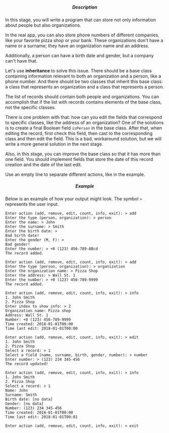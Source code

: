 <h5 style="text-align: center;">Description</h5>

<p>In this stage, you will write a program that can store not only information about people but also organizations.</p>

<p>In the real app, you can also store phone numbers of different companies, like your favorite pizza shop or your bank. These organizations don't have a name or a surname; they have an organization name and an address.</p>

<p>Additionally, a person can have a birth date and gender, but a company can't have that.</p>

<p>Let's use <strong>inheritance </strong>to solve this issue. There should be a base class containing information relevant to both an organization and a person, like a phone number. And there should be two classes that inherit this base class: a class that represents an organization and a class that represents a person.</p>

<p>The list of records should contain both people and organizations. You can accomplish that if the list with records contains elements of the base class, not the specific classes.</p>

<p>There is one problem with that: how can you edit the fields that correspond to specific classes, like the address of an organization? One of the solutions is to create a final Boolean field <code class="java">isPerson</code> in the base class. After that, when editing the record, first check this field, then cast to the corresponding class and then edit the field. This is a bad, workaround solution, but we will write a more general solution in the next stage.</p>

<p>Also, in this stage, you can improve the base class so that it has more than one field. You should implement fields that store the date of this record creation and the date of the last edit.</p>

<p><div class="alert alert-warning">Use an empty line to separate different actions, like in the example.</div></p>

<h5 style="text-align: center;">Example</h5>

<p>Below is an example of how your output might look. The symbol <code class="java">&gt; </code> represents the user input.</p>

<pre><code class="language-no-highlight">Enter action (add, remove, edit, count, info, exit): &gt; add
Enter the type (person, organization): &gt; person
Enter the name: &gt; John
Enter the surname: &gt; Smith
Enter the birth date: &gt;
Bad birth date!
Enter the gender (M, F): &gt;
Bad gender!
Enter the number: &gt; +0 (123) 456-789-ABcd
The record added.

Enter action (add, remove, edit, count, info, exit): &gt; add
Enter the type (person, organization): &gt; organization
Enter the organization name: &gt; Pizza Shop
Enter the address: &gt; Wall St. 1
Enter the number: &gt; +0 (123) 456-789-9999
The record added.

Enter action (add, remove, edit, count, info, exit): &gt; info
1. John Smith
2. Pizza Shop
Enter index to show info: &gt; 2
Organization name: Pizza shop
Address: Wall St. 1
Number: +0 (123) 456-789-9999
Time created: 2018-01-01T00:00
Time last edit: 2018-01-01T00:00

Enter action (add, remove, edit, count, info, exit): &gt; edit
1. John Smith
2. Pizza Shop
Select a record: &gt; 1
Select a field (name, surname, birth, gender, number): &gt; number
Enter number: &gt; (123) 234 345-456
The record updated!

Enter action (add, remove, edit, count, info, exit): &gt; info
1. John Smith
2. Pizza Shop
Select a record: &gt; 1
Name: John
Surname: Smith
Birth date: [no data]
Gender: [no data]
Number: (123) 234 345-456
Time created: 2018-01-01T00:00
Time last edit: 2018-01-01T00:01

Enter action (add, remove, edit, count, info, exit): &gt; exit</code></pre>
